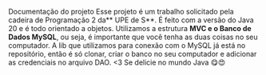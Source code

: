 Documentação do projeto
Esse projeto é um trabalho solicitado pela cadeira de Programação 2 da** UPE de S**. É feito com a versão do Java 20 e é todo orientado a objetos.
Utilizamos a estrutura **MVC e o Banco de Dados MySQL**, ou seja, é importante que você tenha as duas coisas no seu computador.
A lib que utilizamos para conexão com o MySQL já está no repositório, então é só clonar, criar o banco no seu computador e adicionar as credenciais no arquivo DAO. <3 
Se delicie no mundo Java 😋😍
